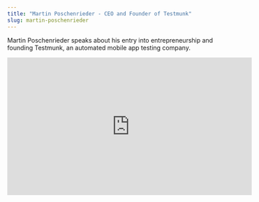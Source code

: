 ```yaml
---
title: "Martin Poschenrieder - CEO and Founder of Testmunk"
slug: martin-poschenrieder
---
```


Martin Poschenrieder speaks about his entry into entrepreneurship and founding Testmunk, an automated mobile app testing company.

<iframe width="560" height="315" src="https://www.youtube.com/embed/s2nIvfMjImY" frameborder="0" allowfullscreen></iframe>